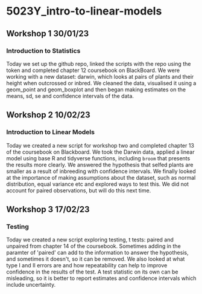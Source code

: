 # 5023Y_intro-to-linear-models

## Workshop 1 30/01/23
### Introduction to Statistics
Today we set up the github repo, linked the scripts with the repo using the token and completed chapter 12 coursebook on BlackBoard. We were working with a new dataset: darwin, which looks at pairs of plants and their height when outcrossed or inbred. We cleaned the data, visualised it using a geom_point and geom_boxplot and then began making estimates on the means, sd, se and confidence intervals of the data.

## Workshop 2 10/02/23
### Introduction to Linear Models
Today we created a new script for workshop two and completed chapter 13 of the coursebook on Blackboard. We took the Darwin data, applied a linear model using base R and tidyverse functions, including `broom` that presents the results more clearly. We answered the hypothesis that selfed plants are smaller as a result of inbreeding with confidence intervals. We finally looked at the importance of making assumptions about the dataset, such as normal distribution, equal variance etc and explored ways to test this. We did not account for paired observations, but will do this next time.

## Workshop 3 17/02/23
### Testing
Today we created a new script exploring testing, t tests: paired and unpaired from chapter 14 of the coursebook. Sometimes adding in the paramter of 'paired' can add to the information to answer the hypothesis, and sometimes it doesn't, so it can be removed. We also looked at what type I and II errors are and how repeatability can help to improve confidence in the results of the test. A test statistic on its own can be misleading, so it is better to report estimates and confidence intervals which include uncertainty. 
